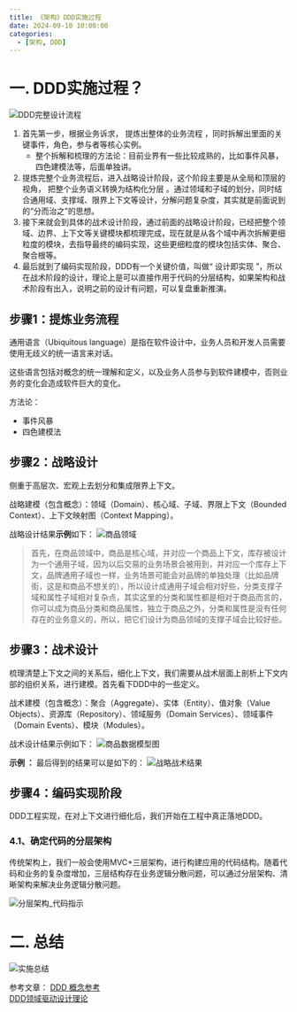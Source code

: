 ```yaml
---
title: 《架构》DDD实施过程
date: 2024-09-10 10:00:00
categories:
  - [架构, DDD]
---
```


#  一. DDD实施过程？

![DDD完整设计流程](2024-09-10-架构-DDD实施过程/DDD完整设计流程.png)

<!--more-->

1. 首先第一步，根据业务诉求， 提炼出整体的业务流程 ，同时拆解出里面的关键事件，角色，参与者等核心实例。
   - 整个拆解和梳理的方法论：目前业界有一些比较成熟的，比如事件风暴，四色建模法等，后面单独讲。
2. 提炼完整个业务流程后，进入战略设计阶段，这个阶段主要是从全局和顶层的视角， 把整个业务语义转换为结构化分层 。通过领域和子域的划分，同时结合通用域、支撑域、限界上下文等设计，分解问题复杂度，其实就是前面说到的“分而治之”的思想。
3. 接下来就会到具体的战术设计阶段，通过前面的战略设计阶段，已经把整个领域、边界、上下文等关键模块都梳理完成，现在就是从各个域中再次拆解更细粒度的模块，去指导最终的编码实现，这些更细粒度的模块包括实体、聚合、聚合根等。
4. 最后就到了编码实现阶段，DDD有一个关键价值，叫做“ 设计即实现 ”，所以在战术阶段的设计，理论上是可以直接作用于代码的分层结构，如果架构和战术阶段有出入，说明之前的设计有问题，可以复盘重新推演。

##  步骤1：提炼业务流程
通用语言（Ubiquitous language）是指在软件设计中，业务人员和开发人员需要使用无歧义的统一语言来对话。

这些语言包括对概念的统一理解和定义，以及业务人员参与到软件建模中，否则业务的变化会造成软件巨大的变化。

方法论：
- 事件风暴
- 四色建模法

##  步骤2：战略设计
侧重于高层次、宏观上去划分和集成限界上下文。

战略建模（包含概念）：领域（Domain）、核心域、子域、界限上下文（Bounded Context）、上下文映射图（Context Mapping）。

战略设计结果**示例**如下：
![商品领域](2024-09-10-架构-DDD实施过程/商品领域.png)
> 首先，在商品领域中，商品是核心域，并对应一个商品上下文，库存被设计为一个通用子域，因为以后交易的业务场景会被用到，并对应一个库存上下文，品牌通用子域也一样，业务场景可能会对品牌的单独处理（比如品牌街，这是和商品不想关的），所以设计成通用子域会相对好些，分类支撑子域和属性子域相对复杂点，其实这里的分类和属性都是相对于商品而言的，你可以成为商品分类和商品属性，独立于商品之外，分类和属性是没有任何存在的业务意义的，所以，把它们设计为商品领域的支撑子域会比较好些。


##  步骤3：战术设计
梳理清楚上下文之间的关系后，细化上下文，我们需要从战术层面上剖析上下文内部的组织关系，进行建模。首先看下DDD中的一些定义。

战术建模（包含概念）：聚合（Aggregate）、实体（Entity）、值对象（Value Objects）、资源库（Repository）、领域服务（Domain Services）、领域事件（Domain Events）、模块（Modules）。

战术设计结果示例如下：
![商品数据模型图](2024-09-10-架构-DDD实施过程/商品数据模型图.png)

**示例 ：** 最后得到的结果可以是如下的：
![战略战术结果](2024-09-10-架构-DDD实施过程/战略战术结果.png)


##  步骤4：编码实现阶段
DDD工程实现，在对上下文进行细化后，我们开始在工程中真正落地DDD。

###  4.1、确定代码的分层架构
传统架构上，我们一般会使用MVC+三层架构，进行构建应用的代码结构。随着代码和业务的复杂度增加，三层结构存在业务逻辑分散问题，可以通过分层架构、清晰架构来解决业务逻辑分散问题。

![分层架构_代码指示](2024-09-10-架构-DDD实施过程/分层架构_代码指示.png)


#  二. 总结
![实施总结](2024-09-10-架构-DDD实施过程/实施总结.png)



参考文章：
[DDD 概念参考](https://domain-driven-design.org/zh/ddd-concept-reference.html)        
[DDD领域驱动设计理论](https://tech.dewu.com/article?id=113)      

